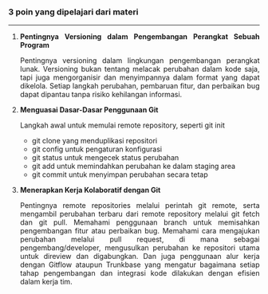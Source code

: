### 3 poin yang dipelajari dari materi
---

1. <div align="justify"><strong>Pentingnya Versioning dalam Pengembangan Perangkat Sebuah Program</strong><p>Pentingnya versioning dalam lingkungan pengembangan perangkat lunak. Versioning bukan tentang melacak perubahan dalam kode saja, tapi juga mengorganisir dan menyimpannya dalam format yang dapat dikelola. Setiap langkah perubahan, pembaruan fitur, dan perbaikan bug dapat dipantau tanpa risiko kehilangan informasi. </p> </div>

2. <div align="justify"><strong>Menguasai Dasar-Dasar Penggunaan Git</strong><p>Langkah awal untuk memulai remote repository, seperti git init </p>
 
   * git clone yang menduplikasi repositori
   * git config untuk pengaturan konfigurasi
   * git status untuk mengecek status perubahan
   * git add untuk memindahkan perubahan ke dalam staging area
   * git commit untuk menyimpan perubahan secara tetap</div><p></p>

3. <div align="justify"><strong>Menerapkan Kerja Kolaboratif dengan Git</strong> <p>Pentingnya remote repositories melalui perintah git remote, serta mengambil perubahan terbaru dari remote repository melalui git fetch dan git pull. Memahami penggunaan branch untuk memisahkan pengembangan fitur atau perbaikan bug. Memahami cara mengajukan perubahan melalui pull request, di mana sebagai pengembang/developer, mengusulkan perubahan ke repositori utama untuk direview dan digabungkan. Dan juga penggunaan alur kerja dengan Gitflow ataupun Trunkbase yang mengatur bagaimana setiap tahap pengembangan dan integrasi kode dilakukan dengan efisien dalam kerja tim.</p></div>